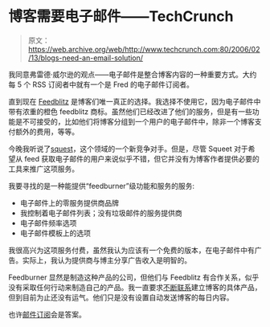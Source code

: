 # 博客需要电子邮件——TechCrunch

> 原文：<https://web.archive.org/web/http://www.techcrunch.com:80/2006/02/13/blogs-need-an-email-solution/>

我同意弗雷德·威尔逊的观点——电子邮件是整合博客内容的一种重要方式。大约每 5 个 RSS 订阅者中就有一个是 Fred 的电子邮件订阅者。

直到现在 [Feedblitz](https://web.archive.org/web/20210925224323/http://www.feedblitz.com/) 是博客们唯一真正的选择。我选择不使用它，因为电子邮件中带有浓重的橙色 feedblitz 商标。虽然他们已经改进了他们的服务，但是有一些功能是不可接受的，比如他们将博客分组到一个用户的电子邮件中，除非一个博客支付额外的费用，等等。

今晚我听说了[squest](https://web.archive.org/web/20210925224323/http://www.squeet.com/)，这个领域的一个新竞争对手。但是，尽管 Squeet 对于希望从 feed 获取电子邮件的用户来说似乎不错，但它并没有为博客作者提供必要的工具来推广这项服务。

我要寻找的是一种能提供“feedburner”级功能和服务的服务:

*   电子邮件上的零服务提供商品牌
*   我控制着电子邮件列表；没有垃圾邮件的服务提供商
*   电子邮件频率选项
*   电子邮件模板上的选项

我很高兴为这项服务付费，虽然我认为应该有一个免费的版本，在电子邮件中有广告。实际上，我认为提供商与博主分享广告收入是明智的。

Feedburner 显然是制造这种产品的公司，但他们与 Feedblitz 有合作关系，似乎没有采取任何行动来制造自己的产品。我一直要求[不断联系](https://web.archive.org/web/20210925224323/http://www.constantcontact.com/index.jsp)建立博客的具体产品，但到目前为止还没有运气。他们只是没有设置自动发送博客的每日内容。

也许[邮件订阅](https://web.archive.org/web/20210925224323/http://biggu.com/#mailfeed)会是答案。